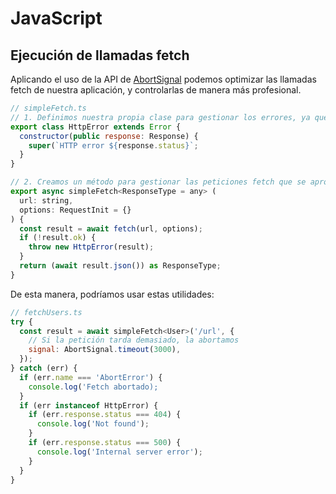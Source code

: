 # JavaScript

## Ejecución de llamadas fetch

Aplicando el uso de la API de [AbortSignal](https://developer.mozilla.org/en-US/docs/Web/API/AbortSignal) podemos optimizar las llamadas fetch de nuestra aplicación, y controlarlas de manera más profesional.

```js
// simpleFetch.ts
// 1. Definimos nuestra propia clase para gestionar los errores, ya que las peticiones erróneas no devuelven un status adecuado cuando lanzan un error normal:
export class HttpError extends Error {
  constructor(public response: Response) {
    super(`HTTP error ${response.status}`;
  }
}

// 2. Creamos un método para gestionar las peticiones fetch que se aproveche de la clase anterior:
export async simpleFetch<ResponseType = any> (
  url: string,
  options: RequestInit = {}
) {
  const result = await fetch(url, options);
  if (!result.ok) {
    throw new HttpError(result);
  }
  return (await result.json()) as ResponseType;
}
```

De esta manera, podríamos usar estas utilidades:

```js
// fetchUsers.ts
try {
  const result = await simpleFetch<User>('/url', {
    // Si la petición tarda demasiado, la abortamos
    signal: AbortSignal.timeout(3000),
  });
} catch (err) {
  if (err.name === 'AbortError') {
    console.log('Fetch abortado);
  }
  if (err instanceof HttpError) {
    if (err.response.status === 404) {
      console.log('Not found');
    }
    if (err.response.status === 500) {
      console.log('Internal server error');
    }
  }
}
```
